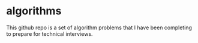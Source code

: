 # algorithms

This github repo is a set of algorithm problems that I have been completing to prepare for technical interviews.
